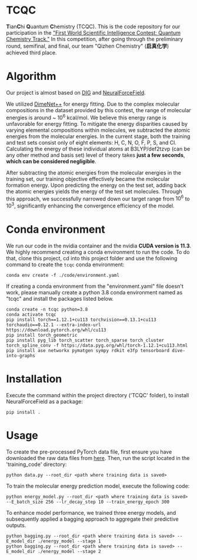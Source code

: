 # TCQC

**T**ian**C**hi **Q**uantum **C**hemistry (TCQC). This is the code repository for our participation in the [&#34;First World Scientific Intelligence Contest: Quantum Chemistry Track.&#34;](https://tianchi.aliyun.com/competition/entrance/532115) In this competition, after going through the preliminary round, semifinal, and final, our team "Qizhen Chemistry" (**启真化学**) achieved third place.

# Algorithm

Our project is almost based on [DIG](https://github.com/divelab/DIG) and [NeuralForceField](https://github.com/learningmatter-mit/NeuralForceField).

We utilized [DimeNet++](https://arxiv.org/abs/2011.14115) for energy fitting. Due to the complex molecular compositions in the dataset provided by this contest, the range of molecular energies is around ~ $10^6$ kcal/mol. We believe this energy range is unfavorable for energy fitting. To mitigate the energy disparities caused by varying elemental compositions within molecules, we subtracted the atomic energies from the molecular energies. In the current stage, both the training and test sets consist only of eight elements: H, C, N, O, F, P, S, and Cl. Calculating the energy of these individual atoms at B3LYP/def2tzvp (can be any other method and basis set) level of theory takes **just a few seconds**, **which can be considered negligible**.

After subtracting the atomic energies from the molecular energies in the training set, our training objective effectively became the molecular formation energy. Upon predicting the energy on the test set, adding back the atomic energies yields the energy of the test set molecules. Through this approach, we successfully narrowed down our target range from $10^6$ to $10^3$, significantly enhancing the convergence efficiency of the model.

# Conda environment

We run our code in the nvidia container and the nvidia **CUDA version is 11.3**. We highly recommend creating a conda environment to run the code. To do that, clone this project, cd into this project folder and use the following command to create the `tcqc` conda environment:

```
conda env create -f ./code/environment.yaml
```

If creating a conda environment from the "environment.yaml" file doesn't work, please manually create a python 3.8 conda environment named as "tcqc" and install the packages listed below.

```
conda create -n tcqc python=3.8
conda activate tcqc
pip install torch==1.12.1+cu113 torchvision==0.13.1+cu113 torchaudio==0.12.1 --extra-index-url https://download.pytorch.org/whl/cu113
pip install torch_geometric
pip install pyg_lib torch_scatter torch_sparse torch_cluster torch_spline_conv -f https://data.pyg.org/whl/torch-1.12.1+cu113.html
pip install ase networkx pymatgen sympy rdkit e3fp tensorboard dive-into-graphs
```

# Installation

Execute the command within the project directory ('TCQC' folder), to install NeuralForceField as a package:

```
pip install .
```

# Usage

To create the pre-processed PyTorch data file, first ensure you have downloaded the raw data files from [here](https://tianchi.aliyun.com/competition/entrance/532115/information). Then, run the script located in the 'training_code' directory:

```
python data.py --root_dir <path where training data is saved> 
```

To train the molecular energy prediction model, execute the following code:

```
python energy_model.py --root_dir <path where training data is saved> --E_batch_size 256 --lr_decay_step 10 --train_energy_epoch 300
```

To enhance model performance, we trained three energy models, and subsequently applied a bagging approach to aggregate their predictive outputs.

```
python bagging.py --root_dir <path where training data is saved> --E_model_dir ./energy_model --stage 1 
python bagging.py --root_dir <path where training data is saved> --E_model_dir ./energy_model --stage 2 
```

